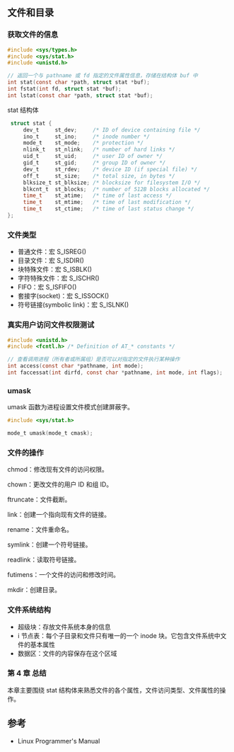 ## 文件和目录

### 获取文件的信息

```c
#include <sys/types.h>
#include <sys/stat.h>
#include <unistd.h>

// 返回一个与 pathname 或 fd 指定的文件属性信息，存储在结构体 buf 中
int stat(const char *path, struct stat *buf);  
int fstat(int fd, struct stat *buf);  
int lstat(const char *path, struct stat *buf); 
```

stat 结构体

```c
 struct stat {
     dev_t     st_dev;     /* ID of device containing file */
     ino_t     st_ino;     /* inode number */
     mode_t    st_mode;    /* protection */
     nlink_t   st_nlink;   /* number of hard links */
     uid_t     st_uid;     /* user ID of owner */
     gid_t     st_gid;     /* group ID of owner */
     dev_t     st_rdev;    /* device ID (if special file) */
     off_t     st_size;    /* total size, in bytes */
     blksize_t st_blksize; /* blocksize for filesystem I/O */
     blkcnt_t  st_blocks;  /* number of 512B blocks allocated */
     time_t    st_atime;   /* time of last access */
     time_t    st_mtime;   /* time of last modification */
     time_t    st_ctime;   /* time of last status change */
};
```

### 文件类型

* 普通文件：宏 S_ISREG()
* 目录文件：宏 S_ISDIR()
* 块特殊文件：宏 S_ISBLK()
* 字符特殊文件：宏 S_ISCHR()
* FIFO：宏 S_ISFIFO()
* 套接字(socket)：宏 S_ISSOCK()
* 符号链接(symbolic link)：宏 S_ISLNK()

### 真实用户访问文件权限测试

```c
#include <unistd.h>
#include <fcntl.h> /* Definition of AT_* constants */

// 查看调用进程（所有者或所属组）是否可以对指定的文件执行某种操作
int access(const char *pathname, int mode);
int faccessat(int dirfd, const char *pathname, int mode, int flags);
```
### umask

umask 函数为进程设置文件模式创建屏蔽字。

```c
#include <sys/stat.h>

mode_t umask(mode_t cmask);
```
### 文件的操作

chmod：修改现有文件的访问权限。

chown：更改文件的用户 ID 和组 ID。

ftruncate：文件截断。

link：创建一个指向现有文件的链接。

rename：文件重命名。

symlink：创建一个符号链接。

readlink：读取符号链接。

futimens：一个文件的访问和修改时间。

mkdir：创建目录。

### 文件系统结构

* 超级块：存放文件系统本身的信息
* i 节点表：每个子目录和文件只有唯一的一个 inode 块。它包含文件系统中文件的基本属性
* 数据区：文件的内容保存在这个区域

### 第 4 章 总结

本章主要围绕 stat 结构体来熟悉文件的各个属性，文件访问类型、文件属性的操作。

## 参考

* Linux Programmer's Manual
